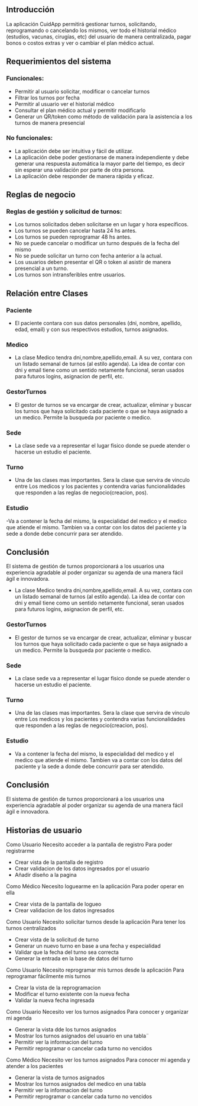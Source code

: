 ## Introducción
La aplicación CuidApp permitirá gestionar turnos, solicitando, reprogramando o cancelando los mismos, ver todo el historial médico (estudios, vacunas, cirugías, etc) del usuario de manera centralizada, pagar bonos o costos extras y ver o cambiar el plan médico actual.

## Requerimientos del sistema
### Funcionales:
- Permitir al usuario solicitar, modificar o cancelar turnos
- Filtrar los turnos por fecha
- Permitir al usuario ver el historial médico
- Consultar el plan médico actual y permitir modificarlo
- Generar un QR/token como método de validación para la asistencia a los turnos de manera presencial
### No funcionales:
- La aplicación debe ser intuitiva y fácil de utilizar.
- La aplicación debe poder gestionarse de manera independiente y debe generar una respuesta automática la mayor parte del tiempo, es decir sin esperar una validación por parte de otra persona.
- La aplicación debe responder de manera rápida y eficaz.

## Reglas de negocio
### Reglas de gestión y solicitud de turnos:
- Los turnos solicitados deben solicitarse en un lugar y hora específicos.
- Los turnos se pueden cancelar hasta 24 hs antes.
- Los turnos se pueden reprogramar 48 hs antes.
- No se puede cancelar o modificar un turno después de la fecha del mismo
- No se puede solicitar un turno con fecha anterior a la actual.
- Los usuarios deben presentar el QR o token al asistir de manera presencial a un turno.
- Los turnos son intransferibles entre usuarios.

## Relación entre Clases
### Paciente
- El paciente contara con sus datos personales (dni, nombre, apellido, edad, email) y con sus respectivos estudios, turnos asignados. 
### Medico
- La clase Medico tendra dni,nombre,apellido,email. A su vez, contara con un listado semanal de turnos (al estilo agenda). La idea de contar con dni y email tiene como un sentido netamente funcional, seran usados para futuros logins, asignacion de perfil, etc.
### GestorTurnos
- El gestor de turnos se va encargar de crear, actualizar, eliminar y buscar los turnos que haya solicitado cada paciente o que se haya asignado a un medico. Permite la busqueda por paciente o medico.
### Sede
- La clase sede va a representar el lugar fisico donde se puede atender o hacerse un estudio el paciente.
### Turno
- Una de las clases mas importantes. Sera la clase que servira de vinculo entre Los medicos y los pacientes y contendra varias funcionalidades que responden a las reglas de negocio(creacion, pos).

### Estudio
-Va a contener la fecha del mismo, la especialidad del medico y el medico que atiende el mismo.
Tambien va a contar con los datos del paciente y la sede a donde debe concurrir para ser atendido.


## Conclusión

El sistema de gestión de turnos proporcionará a los usuarios una experiencia agradable al poder organizar su agenda de una manera fácil ágil e innovadora.
- La clase Medico tendra dni,nombre,apellido,email. A su vez, contara con un listado semanal de turnos (al estilo agenda). La idea de contar con dni y email tiene como un sentido netamente funcional, seran usados para futuros logins, asignacion de perfil, etc.
### GestorTurnos
- El gestor de turnos se va encargar de crear, actualizar, eliminar y buscar los turnos que haya solicitado cada paciente o que se haya asignado a un medico. Permite la busqueda por paciente o medico.
### Sede
- La clase sede va a representar el lugar fisico donde se puede atender o hacerse un estudio el paciente.
### Turno
- Una de las clases mas importantes. Sera la clase que servira de vinculo entre Los medicos y los pacientes y contendra varias funcionalidades que responden a las reglas de negocio(creacion, pos).

### Estudio
- Va a contener la fecha del mismo, la especialidad del medico y el medico que atiende el mismo.
Tambien va a contar con los datos del paciente y la sede a donde debe concurrir para ser atendido.


## Conclusión

El sistema de gestión de turnos proporcionará a los usuarios una experiencia agradable al poder organizar su agenda de una manera fácil ágil e innovadora.


## Historias de usuario

Como Usuario
Necesito acceder a la pantalla de registro
Para poder registrarme
- Crear vista de la pantalla de registro
- Crear validacion de los datos ingresados por el usuario
- Añadir diseño a la pagina

Como Médico
Necesito loguearme en la aplicación
Para poder operar en ella
- Crear vista de la pantalla de logueo
- Crear validacion de los datos ingresados

Como Usuario
Necesito solicitar turnos desde la aplicación
Para tener los turnos centralizados
- Crear vista de la solicitud de turno
- Generar un nuevo turno en base a una fecha y especialidad
- Validar que la fecha del turno sea correcta
- Generar la entrada en la base de datos del turno

Como Usuario
Necesito reprogramar mis turnos desde la aplicación
Para reprogramar fácilmente mis turnos
- Crear la vista de la reprogramacion
- Modificar el turno existente con la nueva fecha
- Validar la nueva fecha ingresada

Como Usuario
Necesito ver los turnos asignados
Para conocer y organizar mi agenda 
- Generar la vista dde los turnos asignados
- Mostrar los turnos asignados del usuario en una tabla¨
- Permitir ver la informacion del turno
- Permitir reprogramar o cancelar cada turno no vencidos


Como Médico
Necesito ver los turnos asignados
Para conocer mi agenda y atender a los pacientes
- Generar la vista de turnos asignados
- Mostrar los turnos asignados del medico en una tabla
- Permitir ver la informacion del turno
- Permitir reprogramar o cancelar cada turno no vencidos
